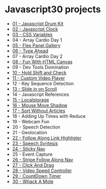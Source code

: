 # Javascript30 projects

-   [01 - Javascript Drum Kit](https://codepen.io/afozbek/pen/BaBBVdX)
-   [02 - Javascript Clock](https://codepen.io/afozbek/pen/yLBegzy)
-   [03 - CSS Variables](https://codepen.io/afozbek/pen/OJLMjaN)
-   04 - Array Cardio Day 1
-   [05 - Flex Panel Gallery](https://codepen.io/afozbek/pen/eYOJwOw)
-   [06 - Type Ahead](https://codepen.io/afozbek/pen/VwZaboK)
-   07 - Array Cardio Day 2
-   [08 - Fun With HTML Canvas](https://codepen.io/afozbek/pen/GRKqGpV)
-   09 - Dev Tools Domination
-   [10 - Hold Shift and Check](https://codepen.io/afozbek/pen/jONrvZE)
-   [11 - Custom Video Player](https://codepen.io/afozbek/pen/wvwWNPW)
-   12 - Key Sequence Detection
-   [13 - Slide in on Scroll](https://codepen.io/afozbek/pen/dybpNeX)
-   14 - Javascript References
-   [15 - Localstorage](https://codepen.io/afozbek/pen/QWLKRZd)
-   [16 - Mouse Move Shadow](https://codepen.io/afozbek/pen/GRKNEpp)
-   [17 - Sort Without Articles](https://codepen.io/afozbek/pen/mdbOMPM)
-   18 - Adding Up Times with Reduce
-   19 - Webcam Fun
-   20 - Speech Detection
-   21 - Geolocation
-   [22 - Follow Along Link Highligter](https://codepen.io/afozbek/pen/pozRayo)
-   [23 - Speech Syntesis](https://codepen.io/afozbek/pen/yLBgmKZ)
-   [24 - Sticky Nav](https://codepen.io/afozbek/pen/eYOvYyV)
-   25 - Event Capture
-   [26 - Stripe Follow Along Nav](https://codepen.io/afozbek/pen/aboJmXv)
-   [27 - Click And Drag](https://codepen.io/afozbek/pen/oNvZLpV)
-   [28 - Video Speed Controller](https://codepen.io/afozbek/pen/dybvpYP)
-   [29 - CountDown Timer](https://codepen.io/afozbek/pen/VwZpKrj)
-   [30 - Whack A Mole](https://codepen.io/afozbek/pen/wvwJzQj)